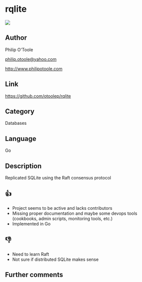 rqlite
============
[![](https://img.shields.io/badge/oscillating-works-blue.svg?style=flat)](https://github.com/oscillatingworks/compass#phases)

Author
------

Philip O'Toole

philip.otoole@yahoo.com

http://www.philipotoole.com

Link
----

https://github.com/otoolep/rqlite

Category
--------

Databases

Language
--------

Go

Description
-----------

Replicated SQLite using the Raft consensus protocol

:thumbsup:
----------

- Project seems to be active and lacks contributors
- Missing proper documentation and maybe some devops tools (cookbooks, admin scripts, monitoring tools, etc.)
- Implemented in Go

:thumbsdown:
------------
- Need to learn Raft
- Not sure if distributed SQLite makes sense

Further comments
----------------

